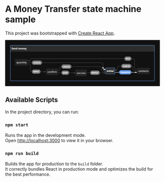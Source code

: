# A Money Transfer state machine sample

This project was bootstrapped with [Create React App](https://github.com/facebook/create-react-app).

![xstate machine diagram](/public/xstate-thumbnail.png "Diagram")

## Available Scripts

In the project directory, you can run:

### `npm start`

Runs the app in the development mode.\
Open [http://localhost:3000](http://localhost:3000) to view it in your browser.

### `npm run build`

Builds the app for production to the `build` folder.\
It correctly bundles React in production mode and optimizes the build for the best performance.
